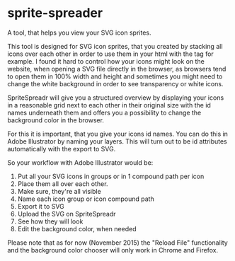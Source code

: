 # sprite-spreader
A tool, that helps you view your SVG icon sprites.

This tool is designed for SVG icon sprites, that you created by stacking all icons over each other in order to use them in your html with the <use> tag for example. I found it hard to control how your icons might look on the website, when opening a SVG file directly in the browser, as browsers tend to open them in 100% width and height and sometimes you might need to change the white background in order to see transparency or white icons.

SpriteSpreadr will give you a structured overview by displaying your icons in a reasonable grid next to each other in their original size with the id names underneath them and offers you a possibility to change the background color in the browser.

For this it is important, that you give your icons id names. You can do this in Adobe Illustrator by naming your layers. This will turn out to be id attributes automatically with the export to SVG.

So your workflow with Adobe Illustrator would be: 

1. Put all your SVG icons in groups or in 1 compound path per icon
2. Place them all over each other.
3. Make sure, they're all visible
4. Name each icon group or icon compound path
5. Export it to SVG
6. Upload the SVG on SpriteSpreadr
7. See how they will look 
8. Edit the background color, when needed

Please note that as for now (November 2015) the "Reload File" functionality and the background color chooser will only work in Chrome and Firefox.
